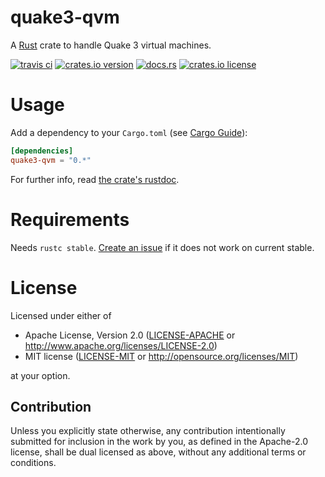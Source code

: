quake3-qvm
==========

A [Rust](https://www.rust-lang.org/) crate to handle Quake 3 virtual machines.

[![travis ci](https://travis-ci.org/robo9k/quake3-qvm.svg?branch=master)](https://travis-ci.org/robo9k/quake3-qvm)
[![crates.io version](https://img.shields.io/crates/v/quake3-qvm.svg)](https://crates.io/crates/quake3-qvm)
[![docs.rs](https://docs.rs/quake3-qvm/badge.svg)](https://docs.rs/quake3-qvm)
[![crates.io license](https://img.shields.io/crates/l/quake3-qvm.svg)](https://github.com/robo9k/quake3-qvm/blob/master/README.md#license)

# Usage

Add a dependency to your `Cargo.toml` (see [Cargo Guide](http://doc.crates.io/guide.html#adding-dependencies-from-cratesio)):

```toml
[dependencies]
quake3-qvm = "0.*"
```

For further info, read [the crate's rustdoc](https://docs.rs/quake3-qvm).

# Requirements

Needs `rustc stable`. [Create an issue](https://github.com/robo9k/quake3-qvm/issues/new) if it does not work on current stable.

# License

Licensed under either of

 * Apache License, Version 2.0 ([LICENSE-APACHE](LICENSE-APACHE) or http://www.apache.org/licenses/LICENSE-2.0)
 * MIT license ([LICENSE-MIT](LICENSE-MIT) or http://opensource.org/licenses/MIT)

at your option.

## Contribution

Unless you explicitly state otherwise, any contribution intentionally submitted
for inclusion in the work by you, as defined in the Apache-2.0 license, shall be dual licensed as above, without any
additional terms or conditions.
